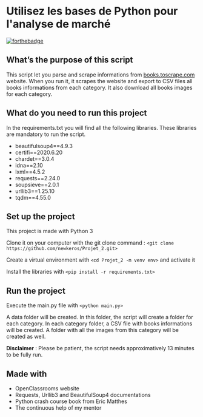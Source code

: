 # Utilisez les bases de Python pour l'analyse de marché



[![forthebadge](https://forthebadge.com/images/badges/made-with-python.svg)](http://forthebadge.com)




## What’s the purpose of this script

This script let you parse and scrape informations from [books.toscrape.com](https://books.toscrape.com/index.html) website. When you run it, it scrapes the website and export to CSV files all books informations from each category. It also download all books images for each category.




## What do you need to run this project

In the requirements.txt you will find all the following libraries. These libraries are mandatory to run the script.

* beautifulsoup4==4.9.3
* certifi==2020.6.20
* chardet==3.0.4
* idna==2.10
* lxml==4.5.2
* requests==2.24.0
* soupsieve==2.0.1
* urllib3==1.25.10
* tqdm==4.55.0


## Set up the project

This project is made with Python 3

Clone it on your computer with the git clone command : `<git clone https://github.com/newkeros/Projet_2.git>`

Create a virtual environment with `<cd Projet_2 -m venv env>` and activate it

Install the libraries with `<pip install -r requirements.txt>`


## Run the project

Execute the main.py file with `<python main.py>`

A data folder will be created. In this folder, the script will create a folder for each category. In each category folder, a CSV file with books informations will be created. A folder with all the images from this category will be created as well.

**Disclaimer** : Please be patient, the script needs approximatively 13 minutes to be fully run.


## Made with

* OpenClassrooms website
* Requests, Urllib3 and BeautifulSoup4 documentations
* Python crash course book from Eric Matthes
* The continuous help of my mentor





